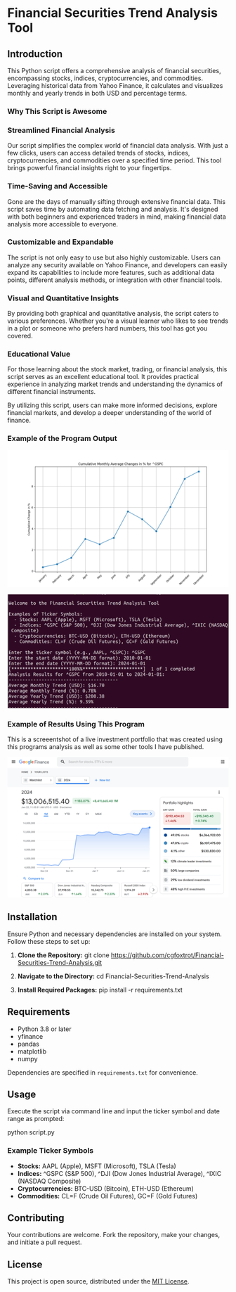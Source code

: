 # Financial Securities Trend Analysis Tool

## Introduction
This Python script offers a comprehensive analysis of financial securities, encompassing stocks, indices, cryptocurrencies, and commodities. Leveraging historical data from Yahoo Finance, it calculates and visualizes monthly and yearly trends in both USD and percentage terms.

### Why This Script is Awesome

### Streamlined Financial Analysis
Our script simplifies the complex world of financial data analysis. With just a few clicks, users can access detailed trends of stocks, indices, cryptocurrencies, and commodities over a specified time period. This tool brings powerful financial insights right to your fingertips.

### Time-Saving and Accessible
Gone are the days of manually sifting through extensive financial data. This script saves time by automating data fetching and analysis. It's designed with both beginners and experienced traders in mind, making financial data analysis more accessible to everyone.

### Customizable and Expandable
The script is not only easy to use but also highly customizable. Users can analyze any security available on Yahoo Finance, and developers can easily expand its capabilities to include more features, such as additional data points, different analysis methods, or integration with other financial tools.

### Visual and Quantitative Insights
By providing both graphical and quantitative analysis, the script caters to various preferences. Whether you're a visual learner who likes to see trends in a plot or someone who prefers hard numbers, this tool has got you covered.

### Educational Value
For those learning about the stock market, trading, or financial analysis, this script serves as an excellent educational tool. It provides practical experience in analyzing market trends and understanding the dynamics of different financial instruments.

By utilizing this script, users can make more informed decisions, explore financial markets, and develop a deeper understanding of the world of finance.

### Example of the Program Output
![Cumulative Monthly Average Changes](Figure_1.png)

![Script Execution Screenshot](programterminal.png)

### Example of Results Using This Program
This is a screeentshot of a live investment portfolio that was created using this programs analysis as well as some other tools I have published.

![Portfolio Screenshot](2024portfolio.png)

## Installation
Ensure Python and necessary dependencies are installed on your system. Follow these steps to set up:

1. **Clone the Repository:**
   git clone https://github.com/cgfoxtrot/Financial-Securities-Trend-Analysis.git

2. **Navigate to the Directory:**
   cd Financial-Securities-Trend-Analysis

3. **Install Required Packages:**
   pip install -r requirements.txt

## Requirements
- Python 3.8 or later
- yfinance
- pandas
- matplotlib
- numpy

Dependencies are specified in `requirements.txt` for convenience.

## Usage
Execute the script via command line and input the ticker symbol and date range as prompted:

python script.py

### Example Ticker Symbols
- **Stocks:** AAPL (Apple), MSFT (Microsoft), TSLA (Tesla)
- **Indices:** ^GSPC (S&P 500), ^DJI (Dow Jones Industrial Average), ^IXIC (NASDAQ Composite)
- **Cryptocurrencies:** BTC-USD (Bitcoin), ETH-USD (Ethereum)
- **Commodities:** CL=F (Crude Oil Futures), GC=F (Gold Futures)

## Contributing
Your contributions are welcome. Fork the repository, make your changes, and initiate a pull request.

## License
This project is open source, distributed under the [MIT License](LICENSE).
